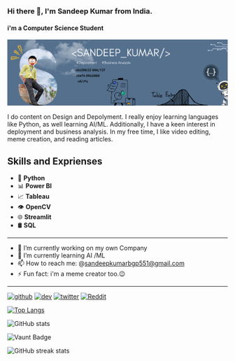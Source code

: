 ### Hi there 👋, I'm Sandeep Kumar from India.
#### i'm a Computer Science Student
![i'm a Bsuiness Development Aanalyst , AI/ML](https://github.com/sandeepyadav1122/sandeepyadav1122/blob/main/my%20Banner.png)

I do content on Design and Depolyment. I really enjoy learning languages like Python, as well learning AI/ML. Additionally, I have a keen interest in deployment and business analysis. In my free time, I like video editing, meme creation, and reading articles.


Skills and Exprienses
-------------------------------------------------------------------------------------------------------------------------------------------------------------------------------------------------------------
- 🐍 **Python**
- 📊 **Power BI**
- 📈 **Tableau**
- 👁️ **OpenCV**
- 🌐 **Streamlit**
- 🛢️ **SQL**
-------------------------------------------------------------------------------------------------------------------------------------------------------------------------------------------------------------
- 🔭 I’m currently working on my own Company 
- 🌱 I’m currently learning AI /ML 
- 📫 How to reach me: @sandeepkumarbgp551@gmail.com 
- ⚡ Fun fact: i'm a meme creator too.😉 
-------------------------------------------------------------------------------------------------------------------------------------------------------------------------------------------------------------

[<img src='https://cdn.jsdelivr.net/npm/simple-icons@3.0.1/icons/github.svg' alt='github' height='40'>](https://github.com/sandeepyadav1122)  [<img src='https://cdn.jsdelivr.net/npm/simple-icons@3.0.1/icons/dev-dot-to.svg' alt='dev' height='40'>](https://dev.to/https://dev.to/sandeepyadav1122)  [<img src='https://cdn.jsdelivr.net/npm/simple-icons@3.0.1/icons/twitter.svg' alt='twitter' height='40'>](https://twitter.com/https://x.com/Sandeep54063669)  [<img src='https://cdn.jsdelivr.net/npm/simple-icons@3.0.1/icons/reddit.svg' alt='Reddit' height='40'>](https://www.reddit.com/user/serious_Ad8112)  

[![Top Langs](https://github-readme-stats.vercel.app/api/top-langs/?username=sandeepyadav1122)](https://github.com/anuraghazra/github-readme-stats)

![GitHub stats](https://github-readme-stats.vercel.app/api?username=sandeepyadav1122&show_icons=true&count_private=true)  

![Vaunt Badge](https://api.vaunt.dev/v1/github/entities/sandeepyadav1122/contributions?format=svg&private=true)  

![GitHub streak stats](https://streak-stats.demolab.com/?user=sandeepyadav1122)  

